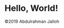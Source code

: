 <html>
  <head>
  </head>  
  <body>
    <h1>Hello, World!</h1>
    <footer>&copy;2019 Abdulrahman Jalloh</footer>
  </body>
</html>
